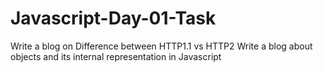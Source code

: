 # Javascript-Day-01-Task

Write a blog on Difference between HTTP1.1 vs HTTP2
Write a blog about objects and its internal representation in Javascript
